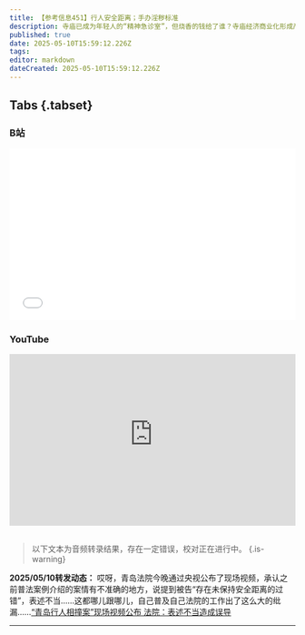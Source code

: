 ```yaml
---
title: 【参考信息451】行人安全距离；手办淫秽标准
description: 寺庙已成为年轻人的“精神急诊室”，但烧香的钱给了谁？寺庙经济商业化形成产业链，但过度商业化引发伦理危机。英国年轻人重新走进教堂，天主教在18到34岁年龄段比英国国教圣公会更受欢迎。新任罗马教皇良十四世是美国人，有何来头？青岛行人转身相撞案，经调解由“未保持安全距离”的后者承担7万赔偿引发关注；上海宣判应是全国首起涉黄手办被判淫秽物品犯罪案，玩具是否应该分级？中国司法史的标志性人物赵作海去世。
published: true
date: 2025-05-10T15:59:12.226Z
tags: 
editor: markdown
dateCreated: 2025-05-10T15:59:12.226Z
---
```


## Tabs {.tabset}
### B站
<div style="position: relative; padding: 30% 45%;">
<iframe style="position: absolute; width: 100%; height: 100%; left: 0; top: 0;" src="//player.bilibili.com/player.html?&bvid=BV15UVdzNEcf&page=1&as_wide=1&high_quality=1&danmaku=1&autoplay=0" scrolling="no" border="0" frameborder="no" framespacing="0" allowfullscreen="true"></iframe>
</div>

### YouTube
<div style="position: relative; padding: 30% 45%;">
<iframe style="position: absolute; top: 0; left: 0; width: 100%; height: 100%;" src="https://www.youtube-nocookie.com/embed/YouTubeVID" title="YouTube video player" frameborder="0" allow="accelerometer; autoplay; clipboard-write; encrypted-media; gyroscope; picture-in-picture" allowfullscreen></iframe>
</div>


## 

> 以下文本为音频转录结果，存在一定错误，校对正在进行中。
{.is-warning}

**2025/05/10转发动态：** 哎呀，青岛法院今晚通过央视公布了现场视频，承认之前普法案例介绍的案情有不准确的地方，说提到被告“存在未保持安全距离的过错”，表述不当……这都哪儿跟哪儿，自己普及自己法院的工作出了这么大的纰漏……[“青岛行人相撞案”现场视频公布 法院：表述不当造成误导](https://cbgc.scol.com.cn/news/6290388)

---